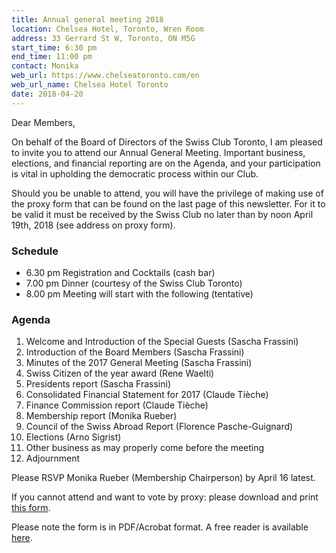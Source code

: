```yaml
---
title: Annual general meeting 2018
location: Chelsea Hotel, Toronto, Wren Room
address: 33 Gerrard St W, Toronto, ON M5G
start_time: 6:30 pm
end_time: 11:00 pm
contact: Monika
web_url: https://www.chelseatoronto.com/en
web_url_name: Chelsea Hotel Toronto
date: 2018-04-20
---
```


Dear Members,

On behalf of the Board of Directors of the Swiss Club Toronto, I am pleased to
invite you to attend our Annual General Meeting. Important business, elections,
and financial reporting are on the Agenda, and your participation is vital in
upholding the democratic process within our Club.

Should you be unable to attend, you will have the privilege of making use of
the proxy form that can be found on the last page of this newsletter. For it to
be valid it must be received by the Swiss Club no later than by noon April
19th, 2018 (see address on proxy form).

### Schedule

- 6.30 pm Registration and Cocktails (cash bar)
- 7.00 pm Dinner (courtesy of the Swiss Club Toronto)
- 8.00 pm Meeting will start with the following (tentative)

### Agenda

1. Welcome and Introduction of the Special Guests (Sascha Frassini)
2. Introduction of the Board Members (Sascha Frassini)
3. Minutes of the 2017 General Meeting (Sascha Frassini)
4. Swiss Citizen of the year award (Rene Waelti)
5. Presidents report (Sascha Frassini)
6. Consolidated Financial Statement for 2017 (Claude Tièche)
7. Finance Commission report (Claude Tièche)
8. Membership report (Monika Rueber)
9. Council of the Swiss Abroad Report (Florence Pasche-Guignard)
10. Elections (Arno Sigrist)
11. Other business as may properly come before the meeting
12. Adjournment

Please RSVP Monika Rueber (Membership Chairperson) by April 16 latest.

If you cannot attend and want to vote by proxy: please download and print [this
form][form].

Please note the form is in PDF/Acrobat format. A free reader is available
[here][acrobat].

[form]: <{% link /assets/pdf/2018-04-20-agm-notice.pdf %}>
[acrobat]: <https://www.adobe.com/ca/acrobat/pdf-reader.html>
